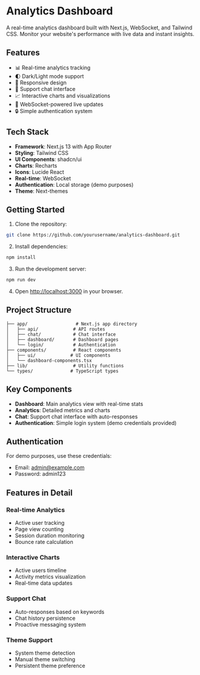 # Analytics Dashboard

A real-time analytics dashboard built with Next.js, WebSocket, and Tailwind CSS. Monitor your website's performance with live data and instant insights.


## Features

- 📊 Real-time analytics tracking
- 🌓 Dark/Light mode support
- 📱 Responsive design
- 💬 Support chat interface
- 📈 Interactive charts and visualizations
- 🔄 WebSocket-powered live updates
- 🔒 Simple authentication system

## Tech Stack

- **Framework**: Next.js 13 with App Router
- **Styling**: Tailwind CSS
- **UI Components**: shadcn/ui
- **Charts**: Recharts
- **Icons**: Lucide React
- **Real-time**: WebSocket
- **Authentication**: Local storage (demo purposes)
- **Theme**: Next-themes

## Getting Started

1. Clone the repository:
```bash
git clone https://github.com/yourusername/analytics-dashboard.git
```

2. Install dependencies:
```bash
npm install
```

3. Run the development server:
```bash
npm run dev
```

4. Open [http://localhost:3000](http://localhost:3000) in your browser.

## Project Structure

```
├── app/                  # Next.js app directory
│   ├── api/             # API routes
│   ├── chat/            # Chat interface
│   ├── dashboard/       # Dashboard pages
│   └── login/           # Authentication
├── components/          # React components
│   ├── ui/             # UI components
│   └── dashboard-components.tsx
├── lib/                 # Utility functions
└── types/              # TypeScript types
```

## Key Components

- **Dashboard**: Main analytics view with real-time stats
- **Analytics**: Detailed metrics and charts
- **Chat**: Support chat interface with auto-responses
- **Authentication**: Simple login system (demo credentials provided)

## Authentication

For demo purposes, use these credentials:
- Email: admin@example.com
- Password: admin123

## Features in Detail

### Real-time Analytics
- Active user tracking
- Page view counting
- Session duration monitoring
- Bounce rate calculation

### Interactive Charts
- Active users timeline
- Activity metrics visualization
- Real-time data updates

### Support Chat
- Auto-responses based on keywords
- Chat history persistence
- Proactive messaging system

### Theme Support
- System theme detection
- Manual theme switching
- Persistent theme preference
